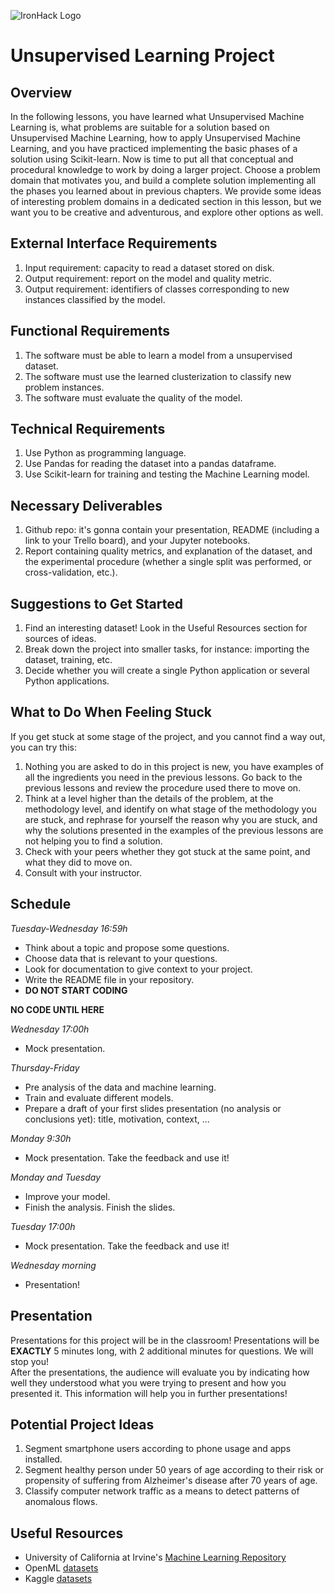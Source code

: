 ![IronHack Logo](https://s3-eu-west-1.amazonaws.com/ih-materials/uploads/upload_d5c5793015fec3be28a63c4fa3dd4d55.png)

# Unsupervised Learning Project

## Overview

In the following lessons, you have learned what Unsupervised Machine Learning is, what problems are suitable for a solution based on Unsupervised Machine Learning, how to apply Unsupervised Machine Learning, and you have practiced implementing the basic phases of a solution using Scikit-learn. Now is time to put all that conceptual and procedural knowledge to work by doing a larger project. Choose a problem domain that motivates you, and build a complete solution implementing all the phases you learned about in previous chapters. We provide some ideas of interesting problem domains in a dedicated section in this lesson, but we want you to be creative and adventurous, and explore other options as well.

## External Interface Requirements

1. Input requirement: capacity to read a dataset stored on disk.
2. Output requirement: report on the model and quality metric.
3. Output requirement: identifiers of classes corresponding to new instances classified by the model.

## Functional Requirements

1. The software must be able to learn a model from a unsupervised dataset.
2. The software must use the learned clusterization to classify new problem instances.
3. The software must evaluate the quality of the model.

## Technical Requirements

1. Use Python as programming language.
2. Use Pandas for reading the dataset into a pandas dataframe.
3. Use Scikit-learn for training and testing the Machine Learning model.

## Necessary Deliverables

1. Github repo: it's gonna contain your presentation, README (including a link to your Trello board), and your Jupyter notebooks.
2. Report containing quality metrics, and explanation of the dataset, and the experimental procedure (whether a single split was performed, or cross-validation, etc.).

## Suggestions to Get Started
1. Find an interesting dataset! Look in the Useful Resources section for sources of ideas.
2. Break down the project into smaller tasks, for instance: importing the dataset, training, etc.
3. Decide whether you will create a single Python application or several Python applications.

## What to Do When Feeling Stuck
If you get stuck at some stage of the project, and you cannot find a way out, you can try this:
1. Nothing you are asked to do in this project is new, you have examples of all the ingredients you need in the previous lessons. Go back to the previous lessons and review the procedure used there to move on.
2. Think at a level higher than the details of the problem, at the methodology level, and identify on what stage of the methodology you are stuck, and rephrase for yourself the reason why you are stuck, and why the solutions presented in the examples of the previous lessons are not helping you to find a solution.
3. Check with your peers whether they got stuck at the same point, and what they did to move on.
4. Consult with your instructor.

<a name="schedule"></a>

## Schedule
*Tuesday-Wednesday 16:59h*
* Think about a topic and propose some questions. 
* Choose data that is relevant to your questions. 
* Look for documentation to give context to your project.
* Write the README file in your repository.
* **DO NOT START CODING**


**NO CODE UNTIL HERE**

*Wednesday 17:00h*
* Mock presentation. 

*Thursday-Friday*
* Pre analysis of the data and machine learning. 
* Train and evaluate different models.
* Prepare a draft of your first slides presentation (no analysis or conclusions yet): title, motivation, context, ...

*Monday 9:30h*
* Mock presentation. Take the feedback and use it!

*Monday and Tuesday*
* Improve your model. 
* Finish the analysis. Finish the slides.

*Tuesday 17:00h*
* Mock presentation. Take the feedback and use it!

*Wednesday morning*
* Presentation!

<a name="presentation"></a>

## Presentation  
Presentations for this project will be in the classroom! Presentations will be **EXACTLY** 5 minutes long, with 2 additional minutes for questions. We will stop you!  
After the presentations, the audience will evaluate you by indicating how well they understood what you were trying to present and how you presented it. This information will help you in further presentations!

## Potential Project Ideas

1. Segment smartphone users according to phone usage and apps installed.
2. Segment healthy person under 50 years of age according to their risk or propensity of suffering from Alzheimer's disease after 70 years of age.
3. Classify computer network traffic as a means to detect patterns of anomalous flows.

## Useful Resources
* University of California at Irvine's [Machine Learning Repository](https://archive.ics.uci.edu/ml)
* OpenML [datasets](https://www.openml.org)
* Kaggle [datasets](https://www.kaggle.com/datasets)

